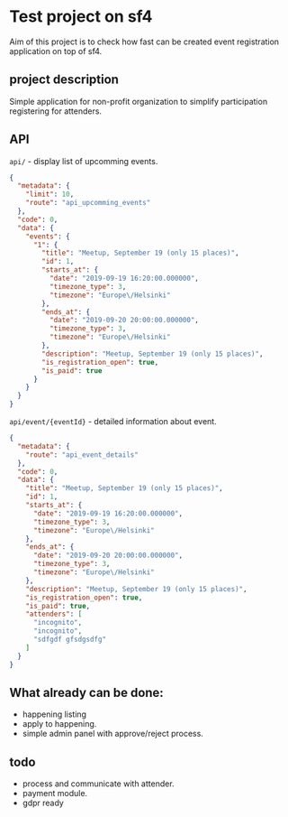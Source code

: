 # Test project on sf4

Aim of this project is to check how fast can be created event registration application on top of sf4.


## project description

Simple application for non-profit organization to simplify participation registering for attenders.

## API

``api/`` - display list of upcomming events.
```json
{
  "metadata": {
    "limit": 10,
    "route": "api_upcomming_events"
  },
  "code": 0,
  "data": {
    "events": {
      "1": {
        "title": "Meetup, September 19 (only 15 places)",
        "id": 1,
        "starts_at": {
          "date": "2019-09-19 16:20:00.000000",
          "timezone_type": 3,
          "timezone": "Europe\/Helsinki"
        },
        "ends_at": {
          "date": "2019-09-20 20:00:00.000000",
          "timezone_type": 3,
          "timezone": "Europe\/Helsinki"
        },
        "description": "Meetup, September 19 (only 15 places)",
        "is_registration_open": true,
        "is_paid": true
      }
    }
  }
}
```
``api/event/{eventId}`` - detailed information about event.
```json
{
  "metadata": {
    "route": "api_event_details"
  },
  "code": 0,
  "data": {
    "title": "Meetup, September 19 (only 15 places)",
    "id": 1,
    "starts_at": {
      "date": "2019-09-19 16:20:00.000000",
      "timezone_type": 3,
      "timezone": "Europe\/Helsinki"
    },
    "ends_at": {
      "date": "2019-09-20 20:00:00.000000",
      "timezone_type": 3,
      "timezone": "Europe\/Helsinki"
    },
    "description": "Meetup, September 19 (only 15 places)",
    "is_registration_open": true,
    "is_paid": true,
    "attenders": [
      "incognito",
      "incognito",
      "sdfgdf gfsdgsdfg"
    ]
  }
}
```

## What already can be done:
- happening listing
- apply to happening.
- simple admin panel with approve/reject process.

## todo

- process and communicate with attender.
- payment module.
- gdpr ready
